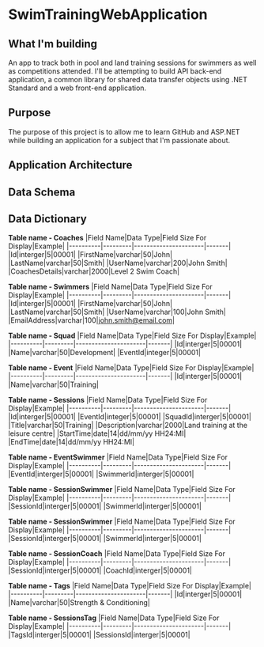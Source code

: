 # SwimTrainingWebApplication

## What I'm building

An app to track both in pool and land training sessions for swimmers as well as competitions attended. I'll be attempting to build API back-end application, a common library for shared data transfer objects using .NET Standard and a web front-end application.

## Purpose

The purpose of this project is to allow me to learn GitHub and ASP.NET while building an application for a subject that I'm passionate about. 

## Application Architecture

## Data Schema

## Data Dictionary

**Table name - Coaches**
|Field Name|Data Type|Field Size For Display|Example|
|----------|---------|----------------------|-------|
|Id|interger|5|00001|
|FirstName|varchar|50|John|
|LastName|varchar|50|Smith|
|UserName|varchar|200|John Smith|
|CoachesDetails|varchar|2000|Level 2 Swim Coach|

**Table name - Swimmers**
|Field Name|Data Type|Field Size For Display|Example|
|----------|---------|----------------------|-------|
|Id|interger|5|00001|
|FirstName|varchar|50|John|
|LastName|varchar|50|Smith|
|UserName|varchar|100|John Smith|
|EmailAddress|varchar|100|john.smith@email.com|

**Table name - Squad**
|Field Name|Data Type|Field Size For Display|Example|
|----------|---------|----------------------|-------|
|Id|interger|5|00001|
|Name|varchar|50|Development|
|EventId|integer|5|00001|

**Table name - Event**
|Field Name|Data Type|Field Size For Display|Example|
|----------|---------|----------------------|-------|
|Id|interger|5|00001|
|Name|varchar|50|Training|

**Table name - Sessions**
|Field Name|Data Type|Field Size For Display|Example|
|----------|---------|----------------------|-------|
|Id|interger|5|00001|
|EventId|integer|5|00001|
|SquadId|interger|5|00001|
|Title|varchar|50|Training|
|Description|varchar|2000|Land training at the leisure centre|
|StartTime|date|14|dd/mm/yy HH24:MI|
|EndTime|date|14|dd/mm/yy HH24:MI|

**Table name - EventSwimmer**
|Field Name|Data Type|Field Size For Display|Example|
|----------|---------|----------------------|-------|
|EventId|interger|5|00001|
|SwimmerId|interger|5|00001|

**Table name - SessionSwimmer**
|Field Name|Data Type|Field Size For Display|Example|
|----------|---------|----------------------|-------|
|SessionId|interger|5|00001|
|SwimmerId|interger|5|00001|

**Table name - SessionSwimmer**
|Field Name|Data Type|Field Size For Display|Example|
|----------|---------|----------------------|-------|
|SessionId|interger|5|00001|
|SwimmerId|interger|5|00001|

**Table name - SessionCoach**
|Field Name|Data Type|Field Size For Display|Example|
|----------|---------|----------------------|-------|
|SessionId|interger|5|00001|
|CoachId|interger|5|00001|

**Table name - Tags**
|Field Name|Data Type|Field Size For Display|Example|
|----------|---------|----------------------|-------|
|Id|interger|5|00001|
|Name|varchar|50|Strength & Conditioning|

**Table name - SessionsTag**
|Field Name|Data Type|Field Size For Display|Example|
|----------|---------|----------------------|-------|
|TagsId|interger|5|00001|
|SessionsId|interger|5|00001|
